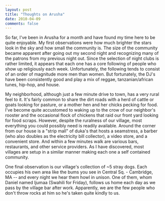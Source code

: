 ```yaml
---
layout: post
title: "Thoughts on Arusha"
date: 2010-04-09
comments: false
---
```


So far, I've been in Arusha for a month and have found my time here to be quite enjoyable. My first observations were how much brighter the stars look in the sky and how small the community is. The size of the community became apparent after going out my second night and recognizing many of the patrons from my previous night out. Since the selection of night clubs is rather limited, it appears that each one has a core following of people who show up religiously each week. Unfortunately, the following tends to consist of an order of magnitude more men than women. But fortunately, the DJ's have been consistently good and play a mix of reggae, tanzanian/african tunes, hip-hop, and house.

My neighborhood, although just a few minute drive to town, has a very rural feel to it. It's fairly common to share the dirt roads with a herd of cattle or goats looking for pasture, or a mother hen and her chicks pecking for food. I've become quite accustomed to waking up to the crow of our neighbor's rooster and the occasional flock of chickens that raid our front yard looking for food scraps. However, despite the ruralness of our village, most everything you could possibly need is readily available. Around the corner from our house is a "strip mall" of duka's that hosts a seamstress, a barber (who also doubles as the electricity bill collector), a video store, and a convenient store. And within a few minutes walk are various bars, restaurants, and other service providers. As I have discovered, most villages are setup in a similar manner making each one a self contained community.

One final observation is our village's collection of ~5 stray dogs. Each occupies his own area like the bums you see in Central Sq. - Cambridge, MA -- and every night we hear them howl in unison. One of them, whom Daniel named Ijumaa (Swahili for Friday), follows us home each day as we pass by the village bar after work. Apparently, we are the few people who don't throw rocks at him so he's taken quite kindly to us.
